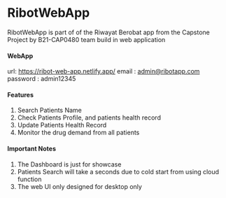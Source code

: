 # RibotWebApp

RibotWebApp is part of of the Riwayat Berobat app from the Capstone Project by B21-CAP0480 team build in web application 

#### WebApp
url: https://ribot-web-app.netlify.app/
email : admin@ribotapp.com 
password : admin12345


#### Features
1. Search Patients Name
2. Check Patients Profile, and patients health record
3. Update Patients Health Record
4. Monitor the drug demand from all patients

#### Important Notes
1. The Dashboard is just for showcase
2. Patients Search will take a seconds due to cold start from using cloud function
3. The web UI only designed for desktop only
